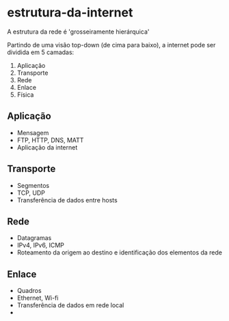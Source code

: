 # estrutura-da-internet

A estrutura da rede é 'grosseiramente hierárquica'

Partindo de uma visão top-down (de cima para baixo), a internet pode ser dividida em 5 camadas:
1. Aplicação
2. Transporte
3. Rede
4. Enlace
5. Física

## Aplicação

- Mensagem
- FTP, HTTP, DNS, MATT
- Aplicação da internet

## Transporte

- Segmentos
- TCP, UDP
- Transferência de dados entre hosts

## Rede

- Datagramas
- IPv4, IPv6, ICMP
- Roteamento da origem ao destino e identificação dos elementos da rede

## Enlace

- Quadros
- Ethernet, Wi-fi
- Transferência de dados em rede local
- 


